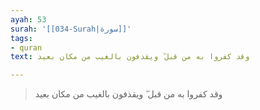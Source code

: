 ```yaml
---
ayah: 53
surah: '[[034-Surah|سورة]]'
tags:
- quran
text: وقد كفروا به من قبل ۖ ويقذفون بالغيب من مكان بعيد

---
```

> وقد كفروا به من قبل ۖ ويقذفون بالغيب من مكان بعيد
